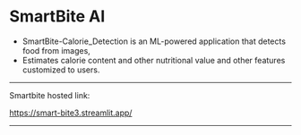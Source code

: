 # SmartBite AI
- SmartBite-Calorie_Detection is an 
ML-powered application that detects food from images, 
- Estimates calorie content and 
other nutritional value and other features customized to users.
---
Smartbite hosted link:

https://smart-bite3.streamlit.app/

---